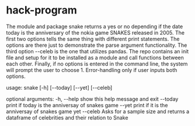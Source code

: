 # hack-program

The module and package snake returns a yes or no depending if the date today is the anniversary of the nokia game SNAKES released in 2005.
The first two options tells the same thing with different print statements. The options are there just to demonstrate the parse argument functionality. The third option
--celeb is the one that utilizes pandas.
The repo contains an init file and setup for it to be installed as a module and call functions between each other. 
Finally, if no options is entered in the command line, the system will prompt the user to choose 1.
Error-handling only if user inputs both options.



usage: snake [-h] [--today] [--yet] [--celeb]

optional arguments:
  -h, --help  show this help message and exit
  --today     print if today is the anniversay of snakes game
  --yet       print if it is the anniversay of snakes game yet
  --celeb     Asks for a sample size and returns a dataframe of celebrities and their relation to Snake

